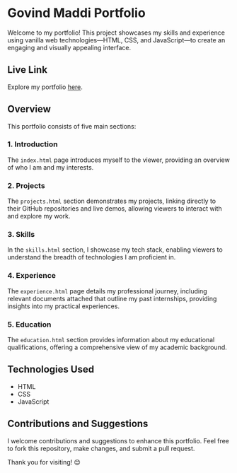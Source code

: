# Govind Maddi Portfolio

Welcome to my portfolio! This project showcases my skills and experience using vanilla web technologies—HTML, CSS, and JavaScript—to create an engaging and visually appealing interface.

## Live Link
Explore my portfolio [here](https://govind-maddi.github.io/myportfolio).

## Overview

This portfolio consists of five main sections:

### 1. Introduction
The `index.html` page introduces myself to the viewer, providing an overview of who I am and my interests.

### 2. Projects
The `projects.html` section demonstrates my projects, linking directly to their GitHub repositories and live demos, allowing viewers to interact with and explore my work.

### 3. Skills
In the `skills.html` section, I showcase my tech stack, enabling viewers to understand the breadth of technologies I am proficient in.

### 4. Experience
The `experience.html` page details my professional journey, including relevant documents attached that outline my past internships, providing insights into my practical experiences.

### 5. Education
The `education.html` section provides information about my educational qualifications, offering a comprehensive view of my academic background.

## Technologies Used
- HTML
- CSS
- JavaScript

## Contributions and Suggestions
I welcome contributions and suggestions to enhance this portfolio. Feel free to fork this repository, make changes, and submit a pull request.

Thank you for visiting! 😊
